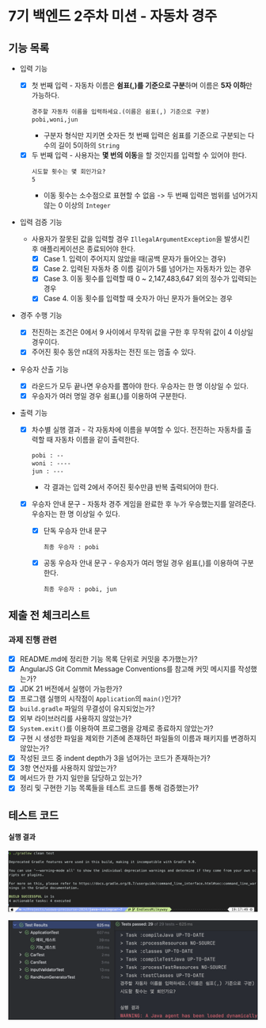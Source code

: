 # 7기 백엔드 2주차 미션 - 자동차 경주

## 기능 목록

- 입력 기능
  - [x] 첫 번째 입력 - 자동차 이름은 **쉼표(,)를 기준으로 구분**하며 이름은 **5자 이하**만 가능하다.
    ```text
    경주할 자동차 이름을 입력하세요.(이름은 쉼표(,) 기준으로 구분)
    pobi,woni,jun
    ```
    - 구분자 형식만 지키면 숫자든 첫 번째 입력은 쉼표를 기준으로 구분되는 다수의 길이 5이하의 `String`
  - [x] 두 번째 입력 - 사용자는 **몇 번의 이동**을 할 것인지를 입력할 수 있어야 한다.
    ```text
    시도할 횟수는 몇 회인가요?
    5
    ```
    - 이동 횟수는 소수점으로 표현할 수 없음 -> 두 번째 입력은 범위를 넘어가지 않는 0 이상의 `Integer`
  
- 입력 검증 기능
  - 사용자가 잘못된 값을 입력할 경우 `IllegalArgumentException`을 발생시킨 후 애플리케이션은 종료되어야 한다.
    - [x] Case 1. 입력이 주어지지 않았을 때(공백 문자가 들어오는 경우)
    - [x] Case 2. 입력된 자동차 중 이름 길이가 5를 넘어가는 자동차가 있는 경우
    - [x] Case 3. 이동 횟수를 입력할 때 0 ~ 2,147,483,647 외의 정수가 입력되는 경우
    - [x] Case 4. 이동 횟수를 입력할 때 숫자가 아닌 문자가 들어오는 경우
  
- 경주 수행 기능
    - [x] 전진하는 조건은 0에서 9 사이에서 무작위 값을 구한 후 무작위 값이 4 이상일 경우이다.
    - [x] 주어진 횟수 동안 n대의 자동차는 전진 또는 멈출 수 있다.
    
- 우승자 산출 기능
    
    - [x] 라운드가 모두 끝나면 우승자를 뽑아야 한다. 우승자는 한 명 이상일 수 있다.
    - [x] 우승자가 여러 명일 경우 쉼표(,)를 이용하여 구분한다.
    
- 출력 기능
  - [x] 차수별 실행 결과 - 각 자동차에 이름을 부여할 수 있다. 전진하는 자동차를 출력할 때 자동차 이름을 같이 출력한다.
    ```text
    pobi : --
    woni : ----
    jun : ---
    ```
    - 각 결과는 입력 2에서 주어진 횟수만큼 반복 출력되어야 한다.
    
  - [x] 우승자 안내 문구 - 자동차 경주 게임을 완료한 후 누가 우승했는지를 알려준다. 우승자는 한 명 이상일 수 있다.
    - [x] 단독 우승자 안내 문구
    
      ```
      최종 우승자 : pobi
      ```
      
    - [x] 공동 우승자 안내 문구 - 우승자가 여러 명일 경우 쉼표(,)를 이용하여 구분한다.
    
    	```text
    	최종 우승자 : pobi, jun
    	```

## 제출 전 체크리스트

### 과제 진행 관련

- [x] README.md에 정리한 기능 목록 단위로 커밋을 추가했는가?
- [x] AngularJS Git Commit Message Conventions를 참고해 커밋 메시지를 작성했는가?
- [x] JDK 21 버전에서 실행이 가능한가?
- [x] 프로그램 실행의 시작점이 `Application`의 `main()`인가?
- [x] `build.gradle` 파일의 무결성이 유지되었는가?
- [x] 외부 라이브러리를 사용하지 않았는가?
- [x] `System.exit()`를 이용하여 프로그램을 강제로 종료하지 않았는가?
- [x] 구현 시 생성한 파일을 제외한 기존에 존재하던 파일들의 이름과 패키지를 변경하지 않았는가?
- [x] 작성된 코드 중 indent depth가 3을 넘어가는 코드가 존재하는가?
- [x] 3항 연산자를 사용하지 않았는가?
- [x] 메서드가 한 가지 일만을 담당하고 있는가?
- [x] 정리 및 구현한 기능 목록들을 테스트 코드를 통해 검증했는가?

## 테스트 코드

#### 실행 결과

![peformedTestCode](./docs-resources/peformedTestCode-Terminal.png)

![peformedTestCode-IntelliJ](./docs-resources/peformedTestCode-IntelliJ.png)